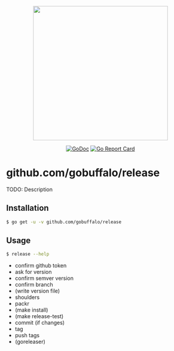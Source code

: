 <p align="center"><img src="https://github.com/gobuffalo/buffalo/blob/master/logo.svg" width="360"></p>

<p align="center">
<a href="https://godoc.org/github.com/gobuffalo/buffalo-release"><img src="https://godoc.org/github.com/gobuffalo/buffalo-release?status.svg" alt="GoDoc" /></a>
<a href="https://goreportcard.com/report/github.com/gobuffalo/buffalo-release"><img src="https://goreportcard.com/badge/github.com/gobuffalo/buffalo-release" alt="Go Report Card" /></a>
</p>

# github.com/gobuffalo/release

TODO: Description

## Installation

```bash
$ go get -u -v github.com/gobuffalo/release
```

## Usage

```bash
$ release --help
```

* confirm github token
* ask for version
* confirm semver version
* confirm branch
* (write version file)
* shoulders
* packr
* (make install)
* (make release-test)
* commit (if changes)
* tag
* push tags
* (goreleaser)

